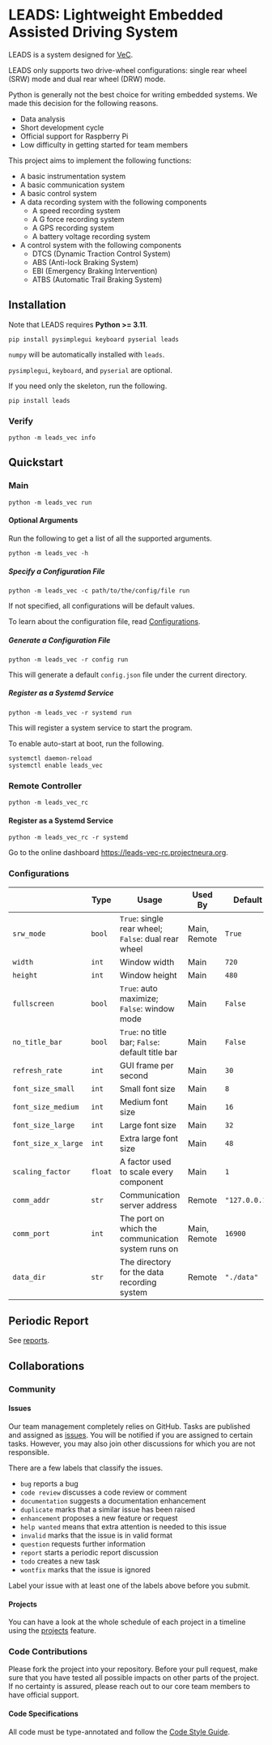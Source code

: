 # LEADS: Lightweight Embedded Assisted Driving System

LEADS is a system designed for [VeC](https://www.villanovacollege.org/giving/vec-project).

LEADS only supports two drive-wheel configurations: single rear wheel (SRW) mode and dual rear wheel (DRW) mode.

Python is generally not the best choice for writing embedded systems. We made this decision for the following reasons.

- Data analysis
- Short development cycle
- Official support for Raspberry Pi
- Low difficulty in getting started for team members

This project aims to implement the following functions:

- A basic instrumentation system
- A basic communication system
- A basic control system
- A data recording system with the following components
  - A speed recording system
  - A G force recording system
  - A GPS recording system
  - A battery voltage recording system
- A control system with the following components
  - DTCS (Dynamic Traction Control System)
  - ABS (Anti-lock Braking System)
  - EBI (Emergency Braking Intervention)
  - ATBS (Automatic Trail Braking System)

## Installation

Note that LEADS requires **Python >= 3.11**.

```shell
pip install pysimplegui keyboard pyserial leads
```

`numpy` will be automatically installed with `leads`.

`pysimplegui`, `keyboard`, and `pyserial` are optional.

If you need only the skeleton, run the following.

```shell
pip install leads
```

### Verify

```shell
python -m leads_vec info
```

## Quickstart

### Main

```shell
python -m leads_vec run
```

#### Optional Arguments

Run the following to get a list of all the supported arguments.

```shell
python -m leads_vec -h
```

##### Specify a Configuration File

```shell
python -m leads_vec -c path/to/the/config/file run
```

If not specified, all configurations will be default values.

To learn about the configuration file, read [Configurations](#Configurations).

##### Generate a Configuration File

```shell
python -m leads_vec -r config run
```

This will generate a default `config.json` file under the current directory.

##### Register as a Systemd Service

```shell
python -m leads_vec -r systemd run
```

This will register a system service to start the program.

To enable auto-start at boot, run the following.

```shell
systemctl daemon-reload
systemctl enable leads_vec
```

### Remote Controller

```shell
python -m leads_vec_rc
```

#### Register as a Systemd Service

```shell
python -m leads_vec_rc -r systemd
```

Go to the online dashboard https://leads-vec-rc.projectneura.org.

### Configurations

|                     | Type    | Usage                                               | Used By      | Default       |
|---------------------|---------|-----------------------------------------------------|--------------|---------------|
| `srw_mode`          | `bool`  | `True`: single rear wheel; `False`: dual rear wheel | Main, Remote | `True`        |
| `width`             | `int`   | Window width                                        | Main         | `720`         |
| `height`            | `int`   | Window height                                       | Main         | `480`         |
| `fullscreen`        | `bool`  | `True`: auto maximize; `False`: window mode         | Main         | `False`       |
| `no_title_bar`      | `bool`  | `True`: no title bar; `False`: default title bar    | Main         | `False`       |
| `refresh_rate`      | `int`   | GUI frame per second                                | Main         | `30`          |
| `font_size_small`   | `int`   | Small font size                                     | Main         | `8`           |
| `font_size_medium`  | `int`   | Medium font size                                    | Main         | `16`          |
| `font_size_large`   | `int`   | Large font size                                     | Main         | `32`          |
| `font_size_x_large` | `int`   | Extra large font size                               | Main         | `48`          |
| `scaling_factor`    | `float` | A factor used to scale every component              | Main         | `1`           |
| `comm_addr`         | `str`   | Communication server address                        | Remote       | `"127.0.0.1"` |
| `comm_port`         | `int`   | The port on which the communication system runs on  | Main, Remote | `16900`       |
| `data_dir`          | `str`   | The directory for the data recording system         | Remote       | `"./data"`    |

## Periodic Report

See [reports](docs/reports).

## Collaborations

### Community

#### Issues

Our team management completely relies on GitHub. Tasks are published and assigned
as [issues](https://github.com/ProjectNeura/LEADS/issues). You will be notified if you are assigned to certain tasks.
However, you may also join other discussions for which you are not responsible.

There are a few labels that classify the issues.

- `bug` reports a bug
- `code review` discusses a code review or comment
- `documentation` suggests a documentation enhancement
- `duplicate` marks that a similar issue has been raised
- `enhancement` proposes a new feature or request
- `help wanted` means that extra attention is needed to this issue
- `invalid` marks that the issue is in valid format
- `question` requests further information
- `report` starts a periodic report discussion
- `todo` creates a new task
- `wontfix` marks that the issue is ignored

Label your issue with at least one of the labels above before you submit.

#### Projects

You can have a look at the whole schedule of each project in a timeline using
the [projects](https://github.com/orgs/ProjectNeura/projects/) feature.

### Code Contributions

Please fork the project into your repository. Before your pull request, make sure that you have tested all possible
impacts on other parts of the project. If no certainty is assured, please reach out to our core team members to have
official support.

#### Code Specifications

All code must be type-annotated and follow the [Code Style Guide](docs/Code%20Style%20Guide.md).
